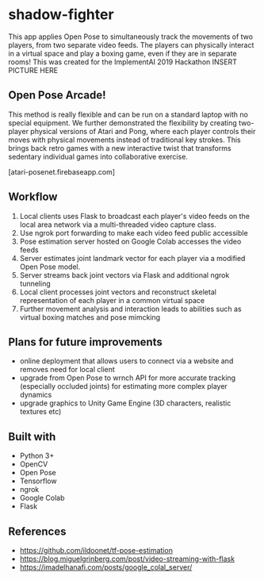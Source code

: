 # shadow-fighter
This app applies Open Pose to simultaneously track the movements of two players, from two separate video feeds. 
The players can physically interact in a virtual space and play a boxing game, even if they are in separate rooms!
This was created for the ImplementAI 2019 Hackathon
INSERT PICTURE HERE

## Open Pose Arcade!
This method is really flexible and can be run on a standard laptop with no special equipment. We further demonstrated the flexibility by creating two-player physical versions of Atari and Pong, where each player controls their moves with physical movements instead of traditional key strokes. This brings back retro games with a new interactive twist that transforms sedentary individual games into collaborative exercise.

[atari-posenet.firebaseapp.com]

## Workflow
1. Local clients uses Flask to broadcast each player's video feeds on the local area network via a multi-threaded video capture class.
2. Use ngrok port forwarding to make each video feed public accessible
3. Pose estimation server hosted on Google Colab accesses the video feeds
4. Server estimates joint landmark vector for each player via a modified Open Pose model.
5. Server streams back joint vectors via Flask and additional ngrok tunneling
6. Local client processes joint vectors and reconstruct skeletal representation of each player in a common virtual space
7. Further movement analysis and interaction leads to abilities such as virtual boxing matches and pose mimcking

## Plans for future improvements
* online deployment that allows users to connect via a website and removes need for local client
* upgrade from Open Pose to wrnch API for more accurate tracking (especially occluded joints) for estimating more complex player dynamics
* upgrade graphics to Unity Game Engine (3D characters, realistic textures etc)

## Built with
* Python 3+
* OpenCV
* Open Pose
* Tensorflow
* ngrok
* Google Colab
* Flask

## References
* https://github.com/ildoonet/tf-pose-estimation
* https://blog.miguelgrinberg.com/post/video-streaming-with-flask
* https://imadelhanafi.com/posts/google_colal_server/

